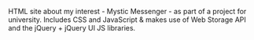 HTML site about my interest - Mystic Messenger - as part of a project for university.
Includes CSS and JavaScript & makes use of Web Storage API and the jQuery + jQuery UI JS libraries.
